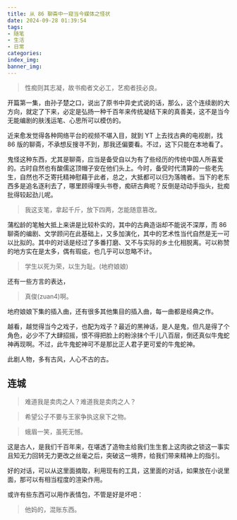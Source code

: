 ```yaml
---
title: 从 86 聊斋中一窥当今媒体之怪状
date: 2024-09-28 01:39:54
tags:
- 随笔
- 生活
- 日常
categories:
index_img:
banner_img:
---
```


> 性痴则其志凝，故书痴者文必工，艺痴者技必良。

开篇第一集，由孙子楚之口，说出了原书中异史式说的话，那么，这个连续剧的大方向，就定了下来，必定是弘扬一种千百年来传统凝结下来的真善美，这不是当今无能编剧的肤浅运笔、心思所可以模仿的。

近来愈发觉得各种网络平台的视频不堪入目，就到 YT 上去找古典的电视剧，找 86 版的聊斋，不承想反搜寻不到，那我还偏要看。不过，这下只能在本地看了。

鬼怪这种东西，尤其是聊斋，应当是备受自以为有了些经历的传统中国人所喜爱的。古时自然也有酸儒这顶帽子安在他们头上。今时，备受时代清算的一些老先生，自然也不乏寄托精神慰藉于此者，总之，大抵都可以归为落魄者。当下的老东西多是追名逐利去了，哪里顾得埋头书卷，痴研古典呢？反倒是动动手指头，批痴批得较起劲儿呢。

> 我这支笔，拿起千斤，放下四两，怎能随意篡改。

蒲松龄的笔触大抵上来讲是比较朴实的，其中的古典造诣却不能说不深厚，而 86 聊斋的编剧、文学顾问在此基础上，又多加演化，其中的艺术性当代自然是无一可以比拟的。其中的对话是经过了多番打磨、又不与实际的乡土化相脱离。可以称赞的地方实在是太多，偶有瑕疵，也几乎可以忽略不计。

> 学生以死为荣，以生为耻。(地府娘娘)

还有一些方言的表达，

> 真俊(zuan4)啊。

地府娘娘下集的插入曲，还有很多其他集目的插入曲，每一曲都是经典之作。

越看，越觉得当今之戏子，也配为戏子？最近的黑神话，是人是鬼，但凡是得了个角色，必少不了大肆招摇，恨不得把脸上的粉涂抹个千儿八百层，倒还真似牛鬼蛇神再现啊。不过，此牛鬼蛇神可不是那比正人君子更可爱的牛鬼蛇神。

此剧人物，多有古风，人心不古的古。

## 连城

> 难道我是卖肉之人？难道我是卖肉之人？

> 希望公子不要与王家争执这泉下之物。

> 蛾眉一笑，虽死无憾。

这是古人，是我们千百年来，在堪透了造物主给我们生生套上这肉欲之锁这一事实且知无力回转无力更改之丝毫之后，突破这一境界，给我们带来精神上的指引。

好的对话，可以从这里面摘取，利用现有的工具，这里面的对话，如果放在小说里面，那可以有相当程度的渲染作用。


或许有些东西可以用作表情包，不管是好是坏吧：

> 他妈的，混账东西。


